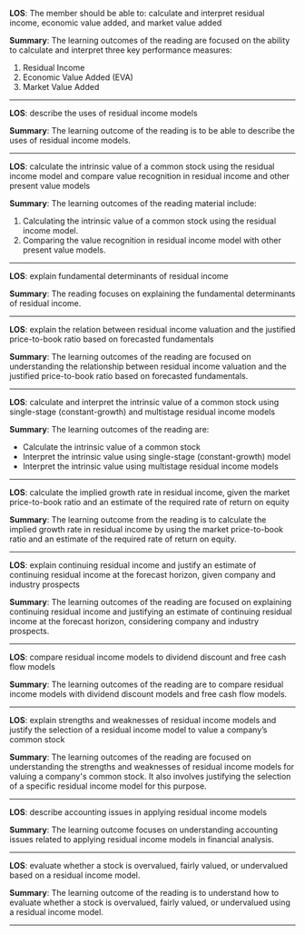  **LOS**: The member should be able to: calculate and interpret residual income, economic value added, and market value added 
 
 **Summary**: The learning outcomes of the reading are focused on the ability to calculate and interpret three key performance measures: 
1. Residual Income
2. Economic Value Added (EVA)
3. Market Value Added  

 _________ 
 **LOS**:  describe the uses of residual income models 
 
 **Summary**: The learning outcome of the reading is to be able to describe the uses of residual income models.  

 _________ 
 **LOS**:  calculate the intrinsic value of a common stock using the residual income model and compare value recognition in residual income and other present value models 
 
 **Summary**: The learning outcomes of the reading material include:

1. Calculating the intrinsic value of a common stock using the residual income model.
2. Comparing the value recognition in residual income model with other present value models.  

 _________ 
 **LOS**:  explain fundamental determinants of residual income 
 
 **Summary**: The reading focuses on explaining the fundamental determinants of residual income.  

 _________ 
 **LOS**:  explain the relation between residual income valuation and the justified price-to-book ratio based on forecasted fundamentals 
 
 **Summary**: The learning outcomes of the reading are focused on understanding the relationship between residual income valuation and the justified price-to-book ratio based on forecasted fundamentals.  

 _________ 
 **LOS**:  calculate and interpret the intrinsic value of a common stock using single-stage (constant-growth) and multistage residual income models 
 
 **Summary**: The learning outcomes of the reading are:
- Calculate the intrinsic value of a common stock
- Interpret the intrinsic value using single-stage (constant-growth) model
- Interpret the intrinsic value using multistage residual income models  

 _________ 
 **LOS**:  calculate the implied growth rate in residual income, given the market price-to-book ratio and an estimate of the required rate of return on equity 
 
 **Summary**: The learning outcome from the reading is to calculate the implied growth rate in residual income by using the market price-to-book ratio and an estimate of the required rate of return on equity.  

 _________ 
 **LOS**:  explain continuing residual income and justify an estimate of continuing residual income at the forecast horizon, given company and industry prospects 
 
 **Summary**: The learning outcomes of the reading are focused on explaining continuing residual income and justifying an estimate of continuing residual income at the forecast horizon, considering company and industry prospects.  

 _________ 
 **LOS**:  compare residual income models to dividend discount and free cash flow models 
 
 **Summary**: The learning outcomes of the reading are to compare residual income models with dividend discount models and free cash flow models.  

 _________ 
 **LOS**:  explain strengths and weaknesses of residual income models and justify the selection of a residual income model to value a company’s common stock 
 
 **Summary**: The learning outcomes of the reading are focused on understanding the strengths and weaknesses of residual income models for valuing a company's common stock. It also involves justifying the selection of a specific residual income model for this purpose.  

 _________ 
 **LOS**:  describe accounting issues in applying residual income models 
 
 **Summary**: The learning outcome focuses on understanding accounting issues related to applying residual income models in financial analysis.  

 _________ 
 **LOS**:  evaluate whether a stock is overvalued, fairly valued, or undervalued based on a residual income model. 
 
 **Summary**: The learning outcome of the reading is to understand how to evaluate whether a stock is overvalued, fairly valued, or undervalued using a residual income model.  

 _________ 
